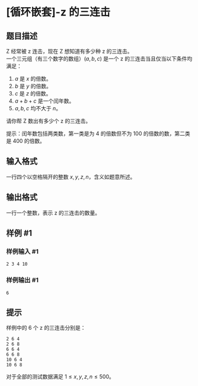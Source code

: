 # [循环嵌套]-z 的三连击

## 题目描述

Z 经常被 z 连击，现在 Z 想知道有多少种 z 的三连击。  
一个三元组（有三个数字的数组）$(a,b,c)$ 是一个 z 的三连击当且仅当以下条件均满足：  
1. $a$ 是 $x$ 的倍数。  
2. $b$ 是 $y$ 的倍数。  
3. $c$ 是 $z$ 的倍数。  
4. $a+b+c$ 是一个闰年数。  
5. $a,b,c$ 均不大于 $n$。  

请你帮 Z 数出有多少个 z 的三连击。  

提示：闰年数包括两类数，第一类是为 $4$ 的倍数但不为 $100$ 的倍数的数，第二类是 $400$ 的倍数。

## 输入格式

一行四个以空格隔开的整数 $x,y,z,n$，含义如题意所述。

## 输出格式

一行一个整数，表示 z 的三连击的数量。

## 样例 #1

### 样例输入 #1

```
2 3 4 10
```

### 样例输出 #1

```
6
```

## 提示

样例中的 $6$ 个 z 的三连击分别是： 
```
2 6 4
2 6 8
6 6 4
6 6 8
10 6 4
10 6 8
```
对于全部的测试数据满足 $1\le x,y,z,n\le 500$。